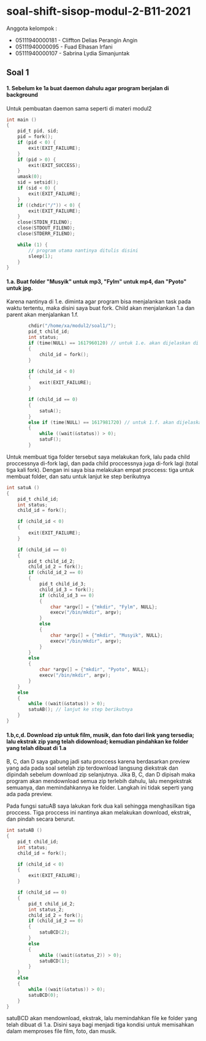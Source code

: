 # soal-shift-sisop-modul-2-B11-2021

Anggota kelompok :
* 05111940000181 - Cliffton Delias Perangin Angin
* 05111940000095 - Fuad Elhasan Irfani
* 05111940000107 - Sabrina Lydia Simanjuntak

## Soal 1
#### 1. Sebelum ke 1a buat daemon dahulu agar program berjalan di background
Untuk pembuatan daemon sama seperti di materi modul2
```c
int main ()
{
    pid_t pid, sid;
    pid = fork();
    if (pid < 0) {
        exit(EXIT_FAILURE);
    }
    if (pid > 0) {
        exit(EXIT_SUCCESS);
    }
    umask(0);
    sid = setsid();
    if (sid < 0) {
        exit(EXIT_FAILURE);
    }
    if ((chdir("/")) < 0) {
        exit(EXIT_FAILURE);
    }
    close(STDIN_FILENO);
    close(STDOUT_FILENO);
    close(STDERR_FILENO);

    while (1) {
        // program utama nantinya ditulis disini
        sleep(1);
    }
}
```

#### 1.a. Buat folder "Musyik" untuk mp3, "Fylm" untuk mp4, dan "Pyoto" untuk jpg.
Karena nantinya di 1.e. diminta agar program bisa menjalankan task pada waktu tertentu, maka disini saya buat fork. Child akan menjalankan 1.a dan parent akan menjalankan 1.f.
```c
        chdir("/home/xa/modul2/soal1/");
        pid_t child_id;
        int status;
        if (time(NULL) == 1617960120) // untuk 1.e. akan dijelaskan di penjelasan nomor tersebut
        {
            child_id = fork();
        }

        if (child_id < 0)
        {
            exit(EXIT_FAILURE);
        }

        if (child_id == 0)
        {
            satuA();
        }
        else if (time(NULL) == 1617981720) // untuk 1.f. akan dijelaskan di penjelasan nomor tersebut
        {
            while ((wait(&status)) > 0);
            satuF();
        }
```
Untuk membuat tiga folder tersebut saya melakukan fork, lalu pada child proccessnya di-fork lagi, dan pada child proccessnya juga di-fork lagi (total tiga kali fork). Dengan ini saya bisa melakukan empat proccess: tiga untuk membuat folder, dan satu untuk lanjut ke step berikutnya
```c
int satuA ()
{
    pid_t child_id;
    int status;
    child_id = fork();

    if (child_id < 0)
    {
        exit(EXIT_FAILURE);
    }

    if (child_id == 0)
    {
        pid_t child_id_2;
        child_id_2 = fork();
        if (child_id_2 == 0)
        {
            pid_t child_id_3;
            child_id_3 = fork();
            if (child_id_3 == 0)
            {
                char *argv[] = {"mkdir", "Fylm", NULL};
                execv("/bin/mkdir", argv);
            }
            else
            {
                char *argv[] = {"mkdir", "Musyik", NULL};
                execv("/bin/mkdir", argv);
            }
        }
        else
        {
            char *argv[] = {"mkdir", "Pyoto", NULL};
            execv("/bin/mkdir", argv);
        }
    }
    else
    {
        while ((wait(&status)) > 0);
        satuAB(); // lanjut ke step berikutnya
    }
}
```

#### 1.b,c,d. Download zip untuk film, musik, dan foto dari link yang tersedia; lalu ekstrak zip yang telah didownload; kemudian pindahkan ke folder yang telah dibuat di 1.a
B, C, dan D saya gabung jadi satu proccess karena berdasarkan preview yang ada pada soal setelah zip terdownload langsung diekstrak dan dipindah sebelum download zip selanjutnya. Jika B, C, dan D dipisah maka program akan mendownload semua zip terlebih dahulu, lalu mengekstrak semuanya, dan memindahkannya ke folder. Langkah ini tidak seperti yang ada pada preview.
<p>
Pada fungsi satuAB saya lakukan fork dua kali sehingga menghasilkan tiga proccess. Tiga proccess ini nantinya akan melakukan download, ekstrak, dan pindah secara berurut.</p>

```c
int satuAB ()
{
    pid_t child_id;
    int status;
    child_id = fork();

    if (child_id < 0)
    {
        exit(EXIT_FAILURE);
    }

    if (child_id == 0)
    {
        pid_t child_id_2;
        int status_2;
        child_id_2 = fork();
        if (child_id_2 == 0)
        {
            satuBCD(2);
        }
        else
        {
            while ((wait(&status_2)) > 0);
            satuBCD(1);
        }
    }
    else
    {
        while ((wait(&status)) > 0);
        satuBCD(0);
    }
}
```
satuBCD akan mendownload, ekstrak, lalu memindahkan file ke folder yang telah dibuat di 1.a. Disini saya bagi menjadi tiga kondisi untuk memisahkan dalam memproses file film, foto, dan musik.
